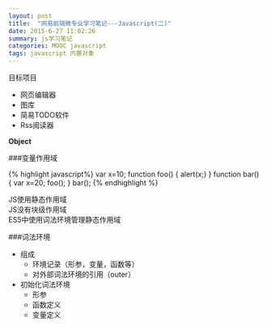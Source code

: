 ```yaml
---
layout: post
title:  "网易前端微专业学习笔记---Javascript(二)"
date: 2015-6-27 11:02:26
summary: js学习笔记
categories: MOOC javascript
tags: javascript 内置对象
---
```

目标项目

- 网页编辑器
- 图库 
- 简易TODO软件
- Rss阅读器

<strong>Object</strong>

###变量作用域

{% highlight javascript%}
	var x=10;
	function foo()
	{
	alert(x;)
}
	function bar()
	{
	var x=20;
	foo();
}
	bar();
{% endhighlight %}

<span class="red">JS使用静态作用域</span><br>
<span class="red">JS没有块级作用域</span><br>
<span class="red">ES5中使用词法环境管理静态作用域</span><br>

###词法环境
- 组成
	- 环境记录（形参，变量，函数等）
	- 对外部词法环境的引用（outer）
- 初始化词法环境
	- 形参
	- 函数定义
	- 变量定义



